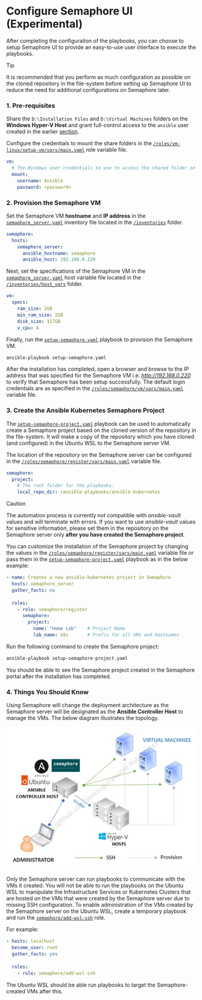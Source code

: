 # Configure Semaphore UI (Experimental)

After completing the configuration of the playbooks, you can choose to setup Semaphore UI to provide an easy-to-use user interface to execute the playbooks.

> [!TIP]
> It is recommended that you perform as much configuration as possible on the cloned repository in the file-system before setting up Semaphore UI to reduce the need for additional configurations on Semaphore later.

### 1. Pre-requisites

Share the `D:\Installation Files` and `D:\Virtual Machines` folders on the **Windows Hyper-V Host** and grant full-control access to the `ansible` user created in the earlier [section](https://github.com/serenagrl/ansible-kubernetes#hyper-v-host-requirements).

Configure the credentials to mount the share folders in the [`/roles/vm-linux/setup-vm/vars/main.yaml`](../roles/vm-linux/setup-vm/vars/main.yaml) role variable file.
```yaml
vm:
  # The Windows user credentials to use to access the shared folder on the winrm host.
  mount:
    username: Ansible
    password: <password>
```

### 2. Provision the Semaphore VM

Set the Semaphore VM **hostname** and **IP address** in the [`semaphore_server.yaml`](../inventories/semaphore_server.yaml) inventory file located in the [`/inventories`](../inventories) folder.
```yaml
semaphore:
  hosts:
    semaphore_server:
      ansible_hostname: semaphore
      ansible_host: 192.168.0.220
```

Next, set the specifications of the Semaphore VM in the [`semaphore_server.yaml`](../inventories/host_vars/semaphore_server.yaml) host variable file located in the [`/inventories/host_vars`](../inventories/host_vars) folder.
```yaml
vm:
  specs:
    ram_size: 2GB
    min_ram_size: 2GB
    disk_size: 127GB
    v_cpu: 4
```

Finally, run the [`setup-semaphore.yaml`](../setup-semaphore.yaml) playbook to provision the Semaphore VM.
```bash
ansible-playbook setup-semaphore.yaml
```

After the installation has completed, open a browser and browse to the IP address that was specified for the Semaphore VM i.e. _http://192.168.0.220_ to verify that Semaphore has been setup successfully. The default login credentials are as specified in the [`/roles/semaphore/vm/vars/main.yaml`](../roles/semaphore/vm/vars/main.yaml) variable file.

### 3. Create the Ansible Kubernetes Semaphore Project

The [`setup-semaphore-project.yaml`](../setup-semaphore-project.yaml) playbook can be used to automatically create a Semaphore project based on the cloned version of the repository in the file-system. It will make a copy of the repository which you have cloned (and configured) in the Ubuntu WSL to the Semaphore server VM.

The location of the repository on the Semaphore server can be configured in the [`/roles/semaphore/register/vars/main.yaml`](../roles/semaphore/register/vars/main.yaml) variable file.
```yaml
semaphore:
  project:
    # The root folder for the playbooks.
    local_repo_dir: /ansible-playbooks/ansible-kubernetes
```

> [!CAUTION]
> The automation process is currently not compatible with _ansible-vault_ values and will terminate with errors. If you want to use _ansible-vault_ values for sensitive information, please set them in the repository on the Semaphore server only **after you have created the Semaphore project**.

You can customize the installation of the Semaphore project by changing the values in the [`/roles/semaphore/register/vars/main.yaml`](../roles/semaphore/register/vars/main.yaml) variable file or pass them in the [`setup-semaphore-project.yaml`](../setup-semaphore-project.yaml) playbook as in the below example:

```yaml
- name: Creates a new ansible-kubernetes project in Semaphore
  hosts: semaphore_server
  gather_facts: no

  roles:
    - role: semaphore/register
      semaphore:
        project:
          name: "Home Lab"    # Project Name
          lab_name: k8s       # Prefix for all VMs and hostnames
```

Run the following command to create the Semaphore project:
```bash
ansible-playbook setup-semaphore-project.yaml
```

You should be able to see the Semaphore project created in the Semaphore portal after the installation has completed.

### 4. Things You Should Know

Using Semaphore will change the deployment architecture as the Semaphore server will be designated as the **Ansible Controller Host** to manage the VMs. The below diagram illustrates the topology.

<p align="center">
  <img src="images/ansible-kubernetes-semaphore.jpg" alt="Ansible Kubernetes with Semaphore"/>
</p>

Only the Semaphore server can run playbooks to communicate with the VMs it created. You will not be able to run the playbooks on the Ubuntu WSL to manipulate the Infrastructure Services or Kubernetes Clusters that are hosted on the VMs that were created by the Semaphore server due to missing SSH configuration. To enable administration of the VMs created by the Semaphore server on the Ubuntu WSL, create a temporary playbook and run the [`semaphore/add-wsl-ssh`](roles/semaphore/add-wsl-ssh) role.

For example:
```yaml
- hosts: localhost
  become_user: root
  gather_facts: yes

  roles:
    - role: semaphore/add-wsl-ssh
```

The Ubuntu WSL should be able run playbooks to target the Semaphore-created VMs after this.